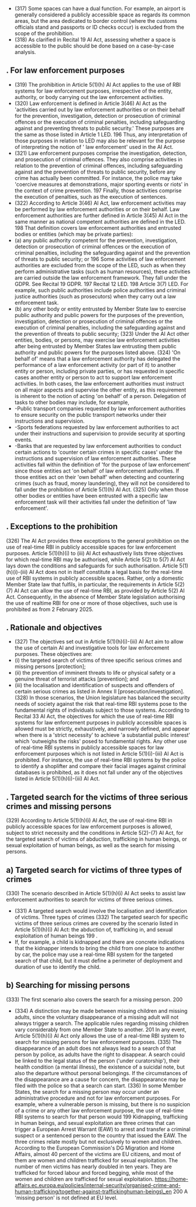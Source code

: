 - (317) Some spaces can have a dual function. For example, an airport is generally considered a publicly accessible space as regards its common areas, but the area dedicated to border control (where the customs officials stand and passports or ID checks occur) is excluded from the scope of the prohibition.
- (318) As clarified in Recital 19 AI Act, assessing whether a space is accessible to the public should be done based on a case-by-case analysis.
## . For law enforcement purposes
- (319) The prohibition in Article 5(1)(h) AI Act applies to the use of RBI systems for law enforcement purposes, irrespective of the entity, authority, or body carrying out the law enforcement activities.
- (320) Law enforcement is defined in Article 3(46) AI Act as the 'activities carried out by law enforcement authorities or on their behalf for the prevention, investigation, detection or prosecution  of  criminal  offences  or  the  execution  of  criminal  penalties,  including safeguarding against and preventing threats to public security.' These purposes are the same as those listed in Article 1 LED. 196 Thus, any interpretation of those purposes in relation to LED may also be relevant for the purpose of interpreting the notion of ' law enforcement' used in the AI Act.
- (321) Law enforcement purposes comprise the investigation, detection, and prosecution of criminal offences. They also comprise activities in relation to the prevention of criminal offences, including safeguarding against and the prevention of threats to public security, before  any  crime  has  actually  been  committed.  For  instance,  the  police  may  take 'coercive measures at demonstrations, major sporting events or riots' in the context of crime prevention. 197 Finally, those activities comprise the execution of penalties, such as the execution of sentences.
- (322) According to Article 3(46) AI Act, law enforcement activities may be performed by law enforcement authorities or on their behalf. Law enforcement authorities are further defined in Article 3(45) AI Act in the same manner as national competent authorities are  defined  in  the  LED. 198 That  definition  covers  law  enforcement  authorities  and entrusted bodies or entities (which may be private parties):
- (a) any public authority competent for the prevention, investigation, detection or prosecution of criminal offences or the execution of criminal penalties, including the safeguarding against and the prevention of threats to public security; or
196 Some activities of law enforcement authorities are excluded from the scope of the LED, such as when they perform administrative tasks (such as human resources), these activities are carried outside the law enforcement framework. They fall under the GDPR.  See Recital 19 GDPR.
197
Recital 12 LED.
198
Article 3(7) LED.
For example, such public authorities include police authorities and criminal justice authorities (such as prosecutors) when they carry out a law enforcement task.
- (b) any other body or entity entrusted by Member State law to exercise public authority and public powers for the purposes of the prevention, investigation, detection or prosecution of criminal offences or the execution of criminal penalties, including the safeguarding against and the prevention of threats to public security;
(323) Under the  AI  Act  other  entities,  bodies,  or  persons,  may  exercise  law  enforcement activities after being entrusted by Member States law entrusting them public authority and public powers for the purposes listed above.
(324) 'On behalf of' means that a law enforcement authority has delegated the performance of a law enforcement activity (or part of it) to another entity or person, including private parties, or has requested in specific cases another entity or person to act to support law enforcement activities. In both cases, the law enforcement authorities must instruct on all major aspects and supervise the other entity, as this requirement is inherent to the notion of acting 'on behalf' of a person.
Delegation of tasks to other bodies may include, for example,
- -Public transport companies requested by law enforcement authorities to ensure security on the public transport networks under their instructions and supervision.
- -Sports federations requested by law enforcement authorities to act under their instructions and supervision to provide security at sporting events.
- -Banks that are requested by law enforcement authorities to conduct certain actions to 'counter certain crimes in specific cases' under the instructions and supervision of law enforcement authorities.
These activities fall within the definition of 'for the purpose of law enforcement' since those entities act 'on behalf' of law enforcement authorities. If those entities act on their 'own behalf' when detecting and countering crimes (such as fraud, money laundering), they will not be considered to fall under the prohibition of Article 5(1)(h) AI Act.
(325) Only  when  those  other  bodies  or  entities  have  been  entrusted  with  a  specific  law enforcement task will their activities fall under the definition of 'law enforcement'.
## . Exceptions to the prohibition
(326) The AI Act provides three exceptions to the general prohibition on the use of real-time RBI in publicly accessible spaces for law enforcement purposes. Article 5(1)(h)(i) to (iii)  AI  Act  exhaustively  lists  three  objectives  for  which  real-time  RBI  may  be
authorised, while Article 5(2) to 5(7) AI Act lays down the conditions and safeguards for such authorisation. Article 5(1)(h)(i)-(iii) AI Act does not in itself constitute a legal basis for the real-time use of RBI systems in publicly accessible spaces. Rather, only a domestic Member State law that fulfils, in particular, the requirements in Article 5(2)(7)  AI  Act  can  allow the use of  real-time RBI,  as provided by Article 5(2)  AI Act. Consequently, in the absence of Member State legislation authorising the use of realtime RBI for one or more of those objectives, such use is prohibited as from 2 February 2025.
## . Rationale and objectives
- (327) The objectives set out in Article 5(1)(h)(i)-(iii) AI Act aim to allow the use of certain AI and investigative tools for law enforcement purposes.  These objectives are:
- (i) the targeted search of victims of three specific serious crimes and missing persons [protection];
- (ii) the prevention of imminent threats to life or physical safety or a genuine threat of terrorist attacks [prevention]; and
- (iii)  the  localisation  and  identification  of  suspects  and  offenders  of  certain serious crimes as listed in Annex II [prosecution/investigation].
(328) In  those  scenarios,  the  Union  legislature  has  balanced  the  security  needs  of  society against the risk that real-time RBI systems pose to the fundamental rights of individuals subject to those systems. According to Recital 33 AI Act, the objectives for which the use  of  real-time  RBI  systems  for  law  enforcement  purposes  in  publicly  accessible spaces is allowed must be strictly, exhaustively, and narrowly defined, and appear when there is a 'strict necessity' to achieve 'a substantial public interest' which 'outweighs the  risks'  posed  to  fundamental  rights.  Any  other  use  of  real-time  RBI  systems  in publicly accessible spaces for law enforcement purposes which is not listed in Article 5(1)(i)-(iii) AI Act is prohibited.
For instance, the use of real-time RBI systems by the police to identify a shoplifter and compare their facial images against criminal databases is prohibited, as it does not fall under any of the objectives listed in Article 5(1)(h)(i)-(iii) AI Act.
## . Targeted search for  the victims of three serious crimes and missing persons
(329) According to Article 5(1)(h)(i) AI Act, the use of real-time RBI in publicly accessible spaces  for  law  enforcement  purposes  is  allowed,  subject  to  strict  necessity  and  the conditions in Article 5(2)-(7) AI Act, for the targeted search of victims of abduction, trafficking  in  human  beings,  or  sexual  exploitation  of  human  beings,  as well  as  the search for missing persons.
## a) Targeted search for victims of three types of crimes
(330) The scenario described in  Article 5(1)(h)(i)  AI  Act  seeks  to  assist  law  enforcement authorities to search for victims of three serious crimes.
- (331) A targeted search would involve the localisation and identification of victims.
Three types of crimes
(332) The  targeted  search  for  specific  victims  of  three  serious  crimes  are  covered  by  the scenario listed in Article 5(1)(h)(i) AI Act: the abduction of, trafficking in, and sexual exploitation of human beings 199 .
- If,  for  example,  a  child  is  kidnapped  and  there  are  concrete  indications  that  the kidnapper intends to bring the child from one place to another by car, the police may use a real-time RBI system for the targeted search of that child, but it must define a perimeter of deployment and duration of use to identify the child.
## b) Searching for missing persons
(333) The first scenario also covers the search for a missing person. 200
- (334) A distinction  may  be  made  between  missing  children  and  missing  adults,  since  the voluntary  disappearance  of  a  missing  adult  will  not  always  trigger  a  search.  The applicable rules regarding missing children vary considerably from one Member State to another. 201 In any event, Article 5(1)(h)(i) AI Act only allows the use of a real-time RBI system to search for missing persons for law enforcement purposes.
(335) The disappearance of an adult does not always lead to a search of that person by police, as adults have the right to disappear. A search could be linked to the legal status of the person ('under curatorship'), their health condition (a mental illness), the existence of a suicidal note, but also the departure without personal belongings. If the circumstances of the disappearance are a cause for concern, the disappearance may be filed with the police so that a search can start.
(336) In  some  Member  States,  the  search  for  a  missing  person  may  occur  under  an administrative procedure and not for law enforcement purposes. For example, where a vulnerable person is missing, but there is no suspicion of a crime or  any other law enforcement purpose, the use of real-time RBI systems to search for that person would
199 Kidnapping, trafficking in human beings, and sexual exploitation are three crimes that can trigger a European Arrest Warrant (EAW) to arrest and transfer a criminal suspect or a sentenced person to the country that issued the EAW. The three crimes relate mostly but not exclusively to women and children. According to the European Commission's DG Migration and Home Affairs, almost 40 percent of the victims are EU citizens, and most of them are women and children trafficked for sexual exploitation. The number of men victims has nearly doubled in ten years. They are trafficked for forced labour and forced begging, while most of the women and children are trafficked for sexual exploitation. https://home-affairs.ec.europa.eu/policies/internal-security/organised-crime-and-human-trafficking/together-against-traffickinghuman-beings\_en
200 A  'missing person'  is not defined at EU level. 